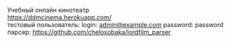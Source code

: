 Учебный онлайн кинотеатр <br/>
https://ddmcinema.herokuapp.com/ <br/>
тестовый пользователь: login: admin@example.com password: password <br/>
парсер: https://github.com/chelosobaka/lordfilm_parser
